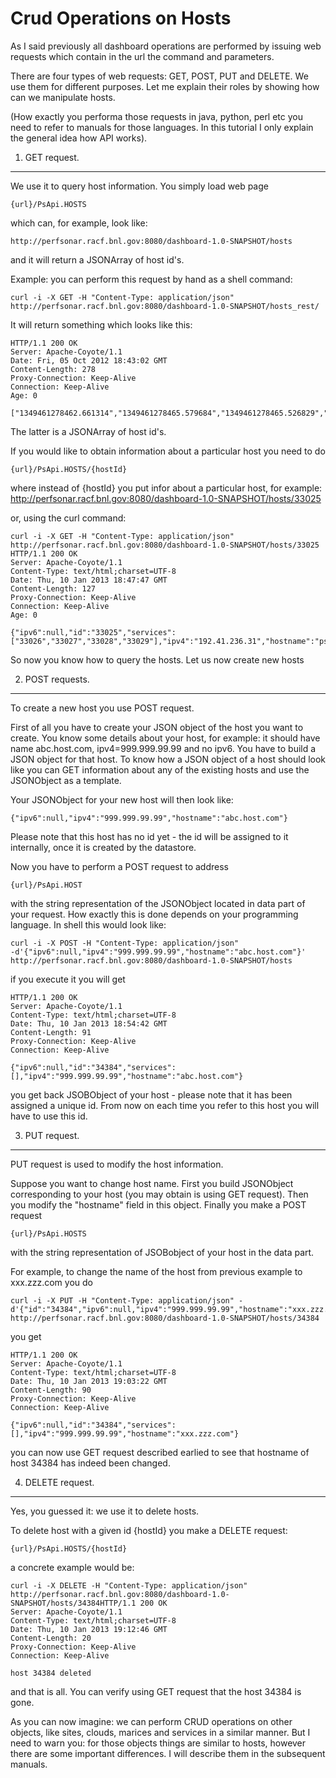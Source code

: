 Crud Operations on Hosts
========================

As I said previously all dashboard operations are performed by issuing web
requests which contain in the url the command and parameters.

There are four types of web requests: GET, POST, PUT and DELETE. We use them
for different purposes. Let me explain their roles by showing how can we
manipulate hosts.

(How exactly you performa those requests in java, python, perl etc you need to
refer to manuals for those languages. In this tutorial I only explain the
general idea how API works).


1. GET request. 
-----------------

We use it to query host information. You simply load web page

    {url}/PsApi.HOSTS

which can, for example, look like:

    http://perfsonar.racf.bnl.gov:8080/dashboard-1.0-SNAPSHOT/hosts

and it will return a JSONArray of host id's. 


Example: you can perform this request by hand as a shell command:

    curl -i -X GET -H "Content-Type: application/json"
    http://perfsonar.racf.bnl.gov:8080/dashboard-1.0-SNAPSHOT/hosts_rest/


It will return something which looks like this:

    HTTP/1.1 200 OK
    Server: Apache-Coyote/1.1
    Date: Fri, 05 Oct 2012 18:43:02 GMT
    Content-Length: 278
    Proxy-Connection: Keep-Alive
    Connection: Keep-Alive
    Age: 0

    ["1349461278462.661314","1349461278465.579684","1349461278465.526829","1349461278465.440649","1349461278466.950077","1349461278466.269199","1349461278466.18808","1349461278466.788238","1349461278466.252016","1349461278466.223642","1349461278467.289606","1349461278467.413121"]

The latter is a JSONArray of host id's.

If you would like to obtain information about a particular host you need to do

    {url}/PsApi.HOSTS/{hostId}

where instead of {hostId} you put infor about a particular host, for example:
    http://perfsonar.racf.bnl.gov:8080/dashboard-1.0-SNAPSHOT/hosts/33025

or, using the curl command:

    curl -i -X GET -H "Content-Type: application/json"  http://perfsonar.racf.bnl.gov:8080/dashboard-1.0-SNAPSHOT/hosts/33025
    HTTP/1.1 200 OK
    Server: Apache-Coyote/1.1
    Content-Type: text/html;charset=UTF-8
    Date: Thu, 10 Jan 2013 18:47:47 GMT
    Content-Length: 127
    Proxy-Connection: Keep-Alive
    Connection: Keep-Alive
    Age: 0

    {"ipv6":null,"id":"33025","services":["33026","33027","33028","33029"],"ipv4":"192.41.236.31","hostname":"psmsu01.aglt2.org"}

So now you know how to query the hosts. Let us now create new hosts


2. POST requests.
-------------------

To create a new host you use POST request.

First of all you have to create your JSON object of the host you want to
create. You know some details about your host, for example: it should have name
abc.host.com, ipv4=999.999.99.99 and no ipv6. You have to build a JSON object
for that host. To know how a JSON object of a host should look like you can GET
information about any of the existing hosts and use the JSONObject as a
template.

Your JSONObject for your new host will then look like:

    {"ipv6":null,"ipv4":"999.999.99.99","hostname":"abc.host.com"}

Please note that this host has no id yet - the id will be assigned to it
internally, once it is created by the datastore.

Now you have to perform a POST request to address

    {url}/PsApi.HOST

with the string representation of the JSONObject located in data part of your request. How exactly this is done depends on your programming language. In shell this would look like:


    curl -i -X POST -H "Content-Type: application/json"
    -d'{"ipv6":null,"ipv4":"999.999.99.99","hostname":"abc.host.com"}'
    http://perfsonar.racf.bnl.gov:8080/dashboard-1.0-SNAPSHOT/hosts

if you execute it you will get

    HTTP/1.1 200 OK
    Server: Apache-Coyote/1.1
    Content-Type: text/html;charset=UTF-8
    Date: Thu, 10 Jan 2013 18:54:42 GMT
    Content-Length: 91
    Proxy-Connection: Keep-Alive
    Connection: Keep-Alive

    {"ipv6":null,"id":"34384","services":[],"ipv4":"999.999.99.99","hostname":"abc.host.com"}

you get back JSOBObject of your host - please note that it has been assigned a
unique id. From now on each time you refer to this host you will have to use
this id.

3. PUT request. 
-----------------

PUT request is used to modify the host information.


Suppose you want to change host name. First you build JSONObject corresponding
to your host (you may obtain is using GET request). Then you modify the
"hostname" field in this object. Finally you make a POST request

    {url}/PsApi.HOSTS

with the string representation of JSOBobject of your host in the data part. 


For example, to change the name of the host from previous example to xxx.zzz.com you do

    curl -i -X PUT -H "Content-Type: application/json" -d'{"id":"34384","ipv6":null,"ipv4":"999.999.99.99","hostname":"xxx.zzz.com"}' http://perfsonar.racf.bnl.gov:8080/dashboard-1.0-SNAPSHOT/hosts/34384

you get

    HTTP/1.1 200 OK
    Server: Apache-Coyote/1.1
    Content-Type: text/html;charset=UTF-8
    Date: Thu, 10 Jan 2013 19:03:22 GMT
    Content-Length: 90
    Proxy-Connection: Keep-Alive
    Connection: Keep-Alive

    {"ipv6":null,"id":"34384","services":[],"ipv4":"999.999.99.99","hostname":"xxx.zzz.com"}


you can now use GET request described earlied to see that hostname of host 34384 has indeed been changed.



4. DELETE request. 
-------------------

Yes, you guessed it: we use it to delete hosts.

To delete host with a given id {hostId} you make a DELETE request:

    {url}/PsApi.HOSTS/{hostId}

a concrete example would be:

    curl -i -X DELETE -H "Content-Type: application/json"  http://perfsonar.racf.bnl.gov:8080/dashboard-1.0-SNAPSHOT/hosts/34384HTTP/1.1 200 OK
    Server: Apache-Coyote/1.1
    Content-Type: text/html;charset=UTF-8
    Date: Thu, 10 Jan 2013 19:12:46 GMT
    Content-Length: 20
    Proxy-Connection: Keep-Alive
    Connection: Keep-Alive

    host 34384 deleted

and that is all. You can verify using GET request that the host 34384 is gone.


As you can now imagine: we can perform CRUD operations on other objects, like
sites, clouds, marices and services in a similar manner. But I need to warn
you: for those objects things are similar to hosts, however there are some
important differences. I will describe them in the subsequent manuals. 

